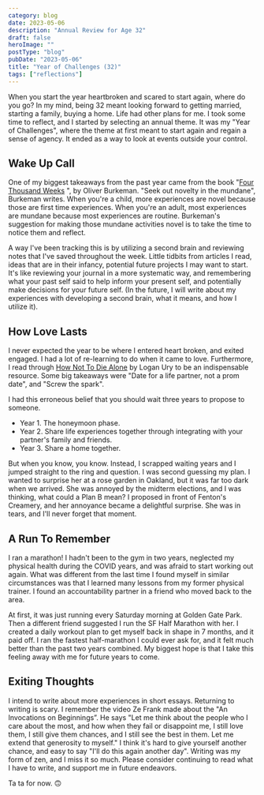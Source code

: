 ```yaml
---
category: blog
date: 2023-05-06
description: "Annual Review for Age 32"
draft: false
heroImage: ""
postType: "blog"
pubDate: "2023-05-06"
title: "Year of Challenges (32)"
tags: ["reflections"]
---
```


When you start the year heartbroken and scared to start again, where do you go? In my mind, being 32 meant looking forward to getting married, starting a family, buying a home. Life had other plans for me. I took some time to reflect, and I started by selecting an annual theme. It was my "Year of Challenges", where the theme at first meant to start again and regain a sense of agency. It ended as a way to look at events outside your control.

## Wake Up Call

One of my biggest takeaways from the past year came from the book "[Four Thousand Weeks](https://amzn.to/3LjTEs9) ", by Oliver Burkeman. "Seek out novelty in the mundane", Burkeman writes. When you're a child, more experiences are novel because those are first time experiences. When you're an adult, most experiences are mundane because most experiences are routine. Burkeman's suggestion for making those mundane activities novel is to take the time to notice them and reflect.

A way I've been tracking this is by utilizing a second brain and reviewing notes that I've saved throughout the week. Little tidbits from articles I read, ideas that are in their infancy, potential future projects I may want to start. It's like reviewing your journal in a more systematic way, and remembering what your past self said to help inform your present self, and potentially make decisions for your future self. (In the future, I will write about my experiences with developing a second brain, what it means, and how I utilize it).

## How Love Lasts

I never expected the year to be where I entered heart broken, and exited engaged. I had a lot of re-learning to do when it came to love. Furthermore, I read through [How Not To Die Alone](https://amzn.to/3HLr6a2) by Logan Ury to be an indispensable resource. Some big takeaways were "Date for a life partner, not a prom date", and "Screw the spark".

I had this erroneous belief that you should wait three years to propose to someone.

- Year 1. The honeymoon phase.
- Year 2. Share life experiences together through integrating with your partner's family and friends.
- Year 3. Share a home together.

But when you know, you know. Instead, I scrapped waiting years and I jumped straight to the ring and question. I was second guessing my plan. I wanted to surprise her at a rose garden in Oakland, but it was far too dark when we arrived. She was annoyed by the midterm elections, and I was thinking, what could a Plan B mean? I proposed in front of Fenton's Creamery, and her annoyance became a delightful surprise. She was in tears, and I'll never forget that moment.

## A Run To Remember

I ran a marathon! I hadn't been to the gym in two years, neglected my physical health during the COVID years, and was afraid to start working out again. What was different from the last time I found myself in similar circumstances was that I learned many lessons from my former physical trainer. I found an accountability partner in a friend who moved back to the area.

At first, it was just running every Saturday morning at Golden Gate Park. Then a different friend suggested I run the SF Half Marathon with her. I created a daily workout plan to get myself back in shape in 7 months, and it paid off. I ran the fastest half-marathon I could ever ask for, and it felt much better than the past two years combined. My biggest hope is that I take this feeling away with me for future years to come.

## Exiting Thoughts

I intend to write about more experiences in short essays. Returning to writing is scary. I remember the video Ze Frank made about the "An Invocations on Beginnings”. He says "Let me think about the people who I care about the most, and how when they fail or disappoint me, I still love them, I still give them chances, and I still see the best in them. Let me extend that generosity to myself." I think it's hard to give yourself another chance, and easy to say "I'll do this again another day". Writing was my form of zen, and I miss it so much. Please consider continuing to read what I have to write, and support me in future endeavors.

Ta ta for now. 🙃
